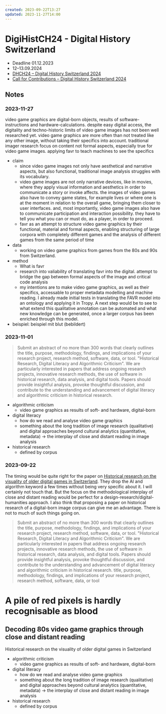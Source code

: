```yaml
---
created: 2023-09-22T13:27
updated: 2023-11-27T14:00
---
```


# DigiHistCH24 - Digital History Switzerland
- Deadline 01.12.2023
- 12–13.09.2024
- [DHCH24 – Digital History Switzerland 2024](https://conferences.unibas.ch/frontend/index.php?sub=90)
- [Call for Contributions – Digital History Switzerland 2024](https://conferences.unibas.ch/frontend/index.php?folder_id=234&page_id=)

## Notes
### 2023-11-27
video game graphics are digital-born objects, results of software-instructions and hardware-calculations. despite easy digital access, the digitality and  techno-historic limits of video game images has not been well researched yet. video game graphics are more often than not treated like any other image, without taking their specifics into account.  traditional imager research focus on content not formal aspects, especially true for video game images. applying favr to teach machines to see the specifics 

- claim
	- since video game images not only have aesthetical and narrative aspects, but also functional, traditional image analysis struggles with its vocabulary.
	- video game images are not only narrative devices, like in movies, where they apply visual information and aesthetics in order to communicate a story or invoke affects. the images of video games also have to convey game states, for example lives or where one is at the moment in relation to the overall game, bringing them closer to user interfaces. and, most importantly, video game images also have to communicate participation and interaction possibility. they have to tell you what you can or must do, as a player, in order to proceed.
	- favr as an attempt to structure video game graphics by their functional, material and formal aspects, enabling structuring of large corpora with completely different games and the analysis of different games from the same period of time
- data
	- working on video game graphics from games from the 80s and 90s from Switzerland.
- method
	- What is favr
	- research into valiability of translating favr into the digital. attempt to bridge the gap between formal aspects of the image and critical code analysis
	- my intentions are to make video game graphics, as well as their specifics, accessable to proper metadata modelling and machine reading. I already made initial tests in translating the FAVR model into an ontology and applying it in Tropy. A next step would be to see to what extend this qualitative annotation can be automated and what new knowledge can be generated, once a larger corpus has been enriched through this model.
- beispiel: beispiel mit blut (bebildert) 

### 2023-11-01
> Submit an abstract of no more than 300 words that clearly outlines the title, purpose, methodology, findings, and implications of your research project, research method, software, data, or tool.
> "Historical Research, Digital Literacy and Algorithmic Criticism". We are particularly interested in papers that address ongoing research projects, innovative research methods, the use of software in historical research, data analysis, and digital tools.
> Papers should provide insightful analysis, provoke thoughtful discussion, and contribute to the understanding and advancement of digital literacy and algorithmic criticism in historical research.

- algorithmic criticism
	- video game graphics as results of soft- and hardware, digital-born
- digital literacy
	- how do we read and analyse video game graphics
	- something about the long tradition of image research (qualitative) and digital approaches beyond cultural analytics (quantitative, metadata) -> the interplay of close and distant reading in image analysis
- historical research
	- defined by corpus
### 2023-09-22
The timing would be quite right for the paper on [Historical research on the visuality of older digital games in Switzerland](output/expose.md#Work%20Package%202%20–%202.%20half%202024). They drop the AI and algorithm keyword a few times without being very specific about it. I will certainly not touch that. But the focus on the methodological interplay of close and distant reading would be perfect for a design-research/digital-humanities approach. I also think that proposing a paper on historical research of a digital-born image corpus can give me an advantage. There is not to much of such things going on.


> Submit an abstract of no more than 300 words that clearly outlines the title, purpose, methodology, findings, and implications of your research project, research method, software, data, or tool.
> "Historical Research, Digital Literacy and Algorithmic Criticism". We are particularly interested in papers that address ongoing research projects, innovative research methods, the use of software in historical research, data analysis, and digital tools.
> Papers should provide insightful analysis, provoke thoughtful discussion, and contribute to the understanding and advancement of digital literacy and algorithmic criticism in historical research.
> title, purpose, methodology, findings, and implications of your research project, research method, software, data, or tool

# A pile of red pixels is hardly recognisable as blood
## Decoding 80s video game graphics through close and distant reading
Historical research on the visuality of older digital games in Switzerland

- algorithmic criticism
	- video game graphics as results of soft- and hardware, digital-born
- digital literacy
	- how do we read and analyse video game graphics
	- something about the long tradition of image research (qualitative) and digital approaches beyond cultural analytics (quantitative, metadata) -> the interplay of close and distant reading in image analysis
- historical research
	- defined by corpus
